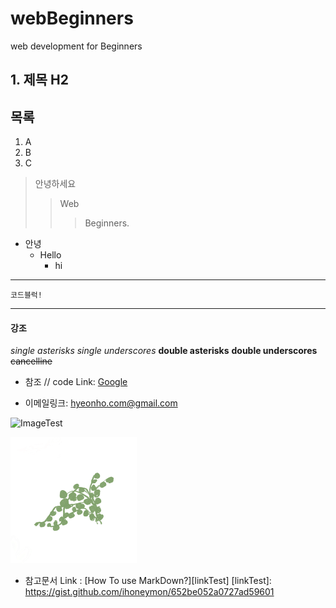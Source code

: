 # webBeginners
web development for Beginners


## 1. 제목 H2


## 목록

1. A
2. B
3. C

> 안녕하세요
> > Web
> > > Beginners.

+ 안녕
  + Hello
    + hi
--------------------------
```
코드블럭!
```
------------------
#### 강조
*single asterisks*
_single underscores_
**double asterisks**
__double underscores__
~~cancelline~~

* 참조
// code
Link: [Google][googlelink]

[googlelink]: https://google.com "Go google"


* 이메일링크: <hyeonho.com@gmail.com>

![ImageTest]()

<img src="/terrarium/images/plant1.png" width="40%" height="30%" title="px(픽셀) 크기 설정" alt="plant"></img>


* 참고문서
Link : [How To use MarkDown?][linkTest]
[linkTest]: https://gist.github.com/ihoneymon/652be052a0727ad59601
